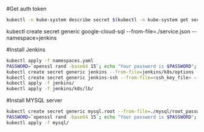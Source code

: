 #Get auth token
```bash
kubectl -n kube-system describe secret $(kubectl -n kube-system get secret | grep admin-user | awk '{print $1}')
```

kubectl create secret generic google-cloud-sql --from-file=./service.json --namespace=jenkins


#Install Jenkins

```bash
kubectl apply -f namespaces.yaml
PASSWORD=`openssl rand -base64 15`; echo "Your password is $PASSWORD"; sed -i.bak s#CHANGE_ME#$PASSWORD# jenkins/k8s/options
kubectl create secret generic jenkins --from-file=jenkins/k8s/options --namespace=jenkins
kubectl create secret generic jenkins-ssh --from-file=<ssh_key_file> --namespace=jenkins
kubectl apply -f jenkins/
kubectl apply -f jenkins/k8s/lb/
```

#Install MYSQL server

```bash
kubectl create secret generic mysql.root --from-file=./mysql/root_password --namespace=jenkins
PASSWORD=`openssl rand -base64 15`; echo "Your password is $PASSWORD"; sed -i.bak s#CHANGE_ME#$PASSWORD# mysql/root_password
kubectl apply -f mysql/
```
